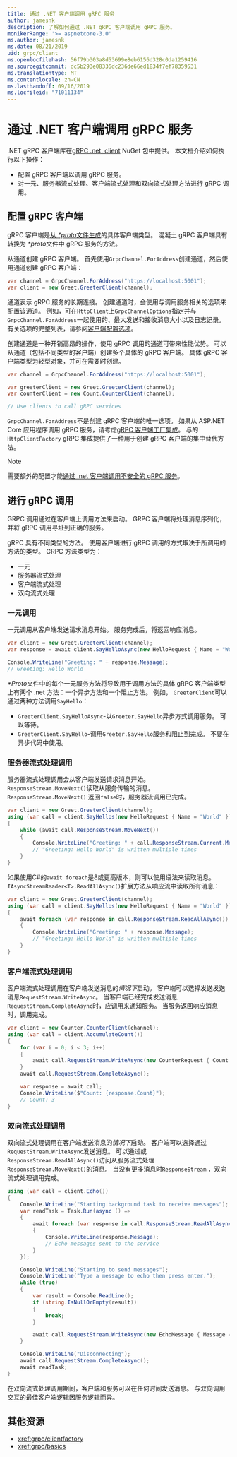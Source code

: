 ```yaml
---
title: 通过 .NET 客户端调用 gRPC 服务
author: jamesnk
description: 了解如何通过 .NET gRPC 客户端调用 gRPC 服务。
monikerRange: '>= aspnetcore-3.0'
ms.author: jamesnk
ms.date: 08/21/2019
uid: grpc/client
ms.openlocfilehash: 56f79b303a8d53699e8eb6156d328c0da1259416
ms.sourcegitcommit: dc5b293e08336dc236de66ed1834f7ef78359531
ms.translationtype: MT
ms.contentlocale: zh-CN
ms.lasthandoff: 09/16/2019
ms.locfileid: "71011134"
---
```

# <a name="call-grpc-services-with-the-net-client"></a>通过 .NET 客户端调用 gRPC 服务

.NET gRPC 客户端库在[gRPC .net. client](https://www.nuget.org/packages/Grpc.Net.Client) NuGet 包中提供。 本文档介绍如何执行以下操作：

* 配置 gRPC 客户端以调用 gRPC 服务。
* 对一元、服务器流式处理、客户端流式处理和双向流式处理方法进行 gRPC 调用。

## <a name="configure-grpc-client"></a>配置 gRPC 客户端

gRPC 客户端是[从 *\*proto*文件生成](xref:grpc/basics#generated-c-assets)的具体客户端类型。 混凝土 gRPC 客户端具有转换为 *\*proto*文件中 gRPC 服务的方法。

从通道创建 gRPC 客户端。 首先使用`GrpcChannel.ForAddress`创建通道，然后使用通道创建 gRPC 客户端：

```csharp
var channel = GrpcChannel.ForAddress("https://localhost:5001");
var client = new Greet.GreeterClient(channel);
```

通道表示 gRPC 服务的长期连接。 创建通道时，会使用与调用服务相关的选项来配置该通道。 例如，可在`HttpClient`上`GrpcChannelOptions`指定并与`GrpcChannel.ForAddress`一起使用的、最大发送和接收消息大小以及日志记录。 有关选项的完整列表，请参阅[客户端配置选项](xref:grpc/configuration#configure-client-options)。

创建通道是一种开销高昂的操作，使用 gRPC 调用的通道可带来性能优势。 可以从通道（包括不同类型的客户端）创建多个具体的 gRPC 客户端。 具体 gRPC 客户端类型为轻型对象，并可在需要时创建。

```csharp
var channel = GrpcChannel.ForAddress("https://localhost:5001");

var greeterClient = new Greet.GreeterClient(channel);
var counterClient = new Count.CounterClient(channel);

// Use clients to call gRPC services
```

`GrpcChannel.ForAddress`不是创建 gRPC 客户端的唯一选项。 如果从 ASP.NET Core 应用程序调用 gRPC 服务，请考虑[gRPC 客户端工厂集成](xref:grpc/clientfactory)。 与的`HttpClientFactory` gRPC 集成提供了一种用于创建 gRPC 客户端的集中替代方法。

> [!NOTE]
> 需要额外的配置才能[通过 .net 客户端调用不安全的 gRPC 服务](xref:grpc/troubleshoot#call-insecure-grpc-services-with-net-core-client)。

## <a name="make-grpc-calls"></a>进行 gRPC 调用

GRPC 调用通过在客户端上调用方法来启动。 GRPC 客户端将处理消息序列化，并将 gRPC 调用寻址到正确的服务。

gRPC 具有不同类型的方法。 使用客户端进行 gRPC 调用的方式取决于所调用的方法的类型。 GRPC 方法类型为：

* 一元
* 服务器流式处理
* 客户端流式处理
* 双向流式处理

### <a name="unary-call"></a>一元调用

一元调用从客户端发送请求消息开始。 服务完成后，将返回响应消息。

```csharp
var client = new Greet.GreeterClient(channel);
var response = await client.SayHelloAsync(new HelloRequest { Name = "World" });

Console.WriteLine("Greeting: " + response.Message);
// Greeting: Hello World
```

*\*Proto*文件中的每个一元服务方法将导致用于调用方法的具体 gRPC 客户端类型上有两个 .net 方法：一个异步方法和一个阻止方法。 例如， `GreeterClient`可以通过两种方法调用`SayHello`：

* `GreeterClient.SayHelloAsync`-以`Greeter.SayHello`异步方式调用服务。 可以等待。
* `GreeterClient.SayHello`-调用`Greeter.SayHello`服务和阻止到完成。 不要在异步代码中使用。

### <a name="server-streaming-call"></a>服务器流式处理调用

服务器流式处理调用会从客户端发送请求消息开始。 `ResponseStream.MoveNext()`读取从服务传输的消息。 `ResponseStream.MoveNext()` 返回`false`时，服务器流调用已完成。

```csharp
var client = new Greet.GreeterClient(channel);
using (var call = client.SayHellos(new HelloRequest { Name = "World" }))
{
    while (await call.ResponseStream.MoveNext())
    {
        Console.WriteLine("Greeting: " + call.ResponseStream.Current.Message);
        // "Greeting: Hello World" is written multiple times
    }
}
```

如果使用C#的`await foreach`是8或更高版本，则可以使用语法来读取消息。 `IAsyncStreamReader<T>.ReadAllAsync()`扩展方法从响应流中读取所有消息：

```csharp
var client = new Greet.GreeterClient(channel);
using (var call = client.SayHellos(new HelloRequest { Name = "World" }))
{
    await foreach (var response in call.ResponseStream.ReadAllAsync())
    {
        Console.WriteLine("Greeting: " + response.Message);
        // "Greeting: Hello World" is written multiple times
    }
}
```

### <a name="client-streaming-call"></a>客户端流式处理调用

客户端流式处理调用在客户端发送消息的*情况下*启动。 客户端可以选择发送发送消息`RequestStream.WriteAsync`。 当客户端已经完成发送消息`RequestStream.CompleteAsync`时，应调用来通知服务。 当服务返回响应消息时，调用完成。

```csharp
var client = new Counter.CounterClient(channel);
using (var call = client.AccumulateCount())
{
    for (var i = 0; i < 3; i++)
    {
        await call.RequestStream.WriteAsync(new CounterRequest { Count = 1 });
    }
    await call.RequestStream.CompleteAsync();

    var response = await call;
    Console.WriteLine($"Count: {response.Count}");
    // Count: 3
}
```

### <a name="bi-directional-streaming-call"></a>双向流式处理调用

双向流式处理调用在客户端发送消息的*情况下*启动。 客户端可以选择通过`RequestStream.WriteAsync`发送消息。 可以通过或`ResponseStream.ReadAllAsync()`访问从服务流式处理`ResponseStream.MoveNext()`的消息。 当没有更多消息时`ResponseStream` ，双向流式处理调用完成。

```csharp
using (var call = client.Echo())
{
    Console.WriteLine("Starting background task to receive messages");
    var readTask = Task.Run(async () =>
    {
        await foreach (var response in call.ResponseStream.ReadAllAsync())
        {
            Console.WriteLine(response.Message);
            // Echo messages sent to the service
        }
    });

    Console.WriteLine("Starting to send messages");
    Console.WriteLine("Type a message to echo then press enter.");
    while (true)
    {
        var result = Console.ReadLine();
        if (string.IsNullOrEmpty(result))
        {
            break;
        }

        await call.RequestStream.WriteAsync(new EchoMessage { Message = result });
    }

    Console.WriteLine("Disconnecting");
    await call.RequestStream.CompleteAsync();
    await readTask;
}
```

在双向流式处理调用期间，客户端和服务可以在任何时间发送消息。 与双向调用交互的最佳客户端逻辑因服务逻辑而异。

## <a name="additional-resources"></a>其他资源

* <xref:grpc/clientfactory>
* <xref:grpc/basics>
